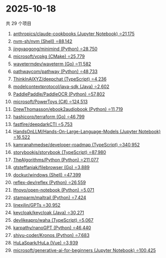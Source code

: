 # 2025-10-18

共 29 个项目

<!-- BEGIN GITHUB -->
<!-- 最后更新时间 2025-10-18 19:06:25 +0800 -->
1. [anthropics/claude-cookbooks (Jupyter Notebook) ⭐21,175](https://github.com/anthropics/claude-cookbooks)
1. [nvm-sh/nvm (Shell) ⭐88,142](https://github.com/nvm-sh/nvm)
1. [jingyaogong/minimind (Python) ⭐28,750](https://github.com/jingyaogong/minimind)
1. [microsoft/vcpkg (CMake) ⭐25,779](https://github.com/microsoft/vcpkg)
1. [wavetermdev/waveterm (Go) ⭐11,582](https://github.com/wavetermdev/waveterm)
1. [pathwaycom/pathway (Python) ⭐48,733](https://github.com/pathwaycom/pathway)
1. [ThinkInAIXYZ/deepchat (TypeScript) ⭐4,236](https://github.com/ThinkInAIXYZ/deepchat)
1. [modelcontextprotocol/java-sdk (Java) ⭐2,602](https://github.com/modelcontextprotocol/java-sdk)
1. [PaddlePaddle/PaddleOCR (Python) ⭐57,802](https://github.com/PaddlePaddle/PaddleOCR)
1. [microsoft/PowerToys (C#) ⭐124,513](https://github.com/microsoft/PowerToys)
1. [DrewThomasson/ebook2audiobook (Python) ⭐11,719](https://github.com/DrewThomasson/ebook2audiobook)
1. [hashicorp/terraform (Go) ⭐46,799](https://github.com/hashicorp/terraform)
1. [fastfire/deepdarkCTI ⭐5,753](https://github.com/fastfire/deepdarkCTI)
1. [HandsOnLLM/Hands-On-Large-Language-Models (Jupyter Notebook) ⭐16,522](https://github.com/HandsOnLLM/Hands-On-Large-Language-Models)
1. [kamranahmedse/developer-roadmap (TypeScript) ⭐340,952](https://github.com/kamranahmedse/developer-roadmap)
1. [storybookjs/storybook (TypeScript) ⭐87,980](https://github.com/storybookjs/storybook)
1. [TheAlgorithms/Python (Python) ⭐211,077](https://github.com/TheAlgorithms/Python)
1. [gtsteffaniak/filebrowser (Go) ⭐3,889](https://github.com/gtsteffaniak/filebrowser)
1. [dockur/windows (Shell) ⭐47,399](https://github.com/dockur/windows)
1. [reflex-dev/reflex (Python) ⭐26,559](https://github.com/reflex-dev/reflex)
1. [lfnovo/open-notebook (Python) ⭐5,071](https://github.com/lfnovo/open-notebook)
1. [stamparm/maltrail (Python) ⭐7,424](https://github.com/stamparm/maltrail)
1. [linexjlin/GPTs ⭐30,952](https://github.com/linexjlin/GPTs)
1. [keycloak/keycloak (Java) ⭐30,271](https://github.com/keycloak/keycloak)
1. [devlikeapro/waha (TypeScript) ⭐5,067](https://github.com/devlikeapro/waha)
1. [karpathy/nanoGPT (Python) ⭐46,440](https://github.com/karpathy/nanoGPT)
1. [shiyu-coder/Kronos (Python) ⭐7,683](https://github.com/shiyu-coder/Kronos)
1. [HuLaSpark/HuLa (Vue) ⭐3,939](https://github.com/HuLaSpark/HuLa)
1. [microsoft/generative-ai-for-beginners (Jupyter Notebook) ⭐100,425](https://github.com/microsoft/generative-ai-for-beginners)
<!-- END GITHUB -->